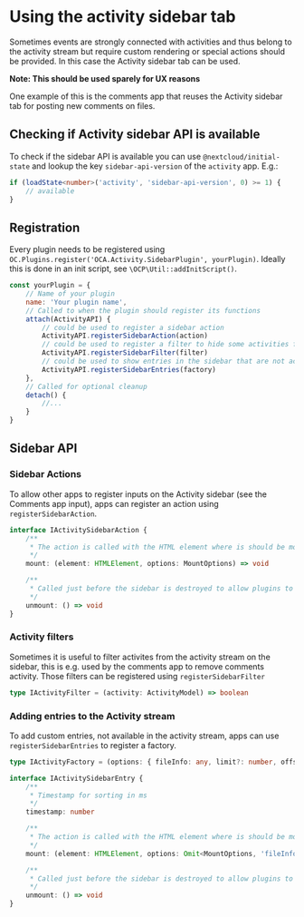 # Using the activity sidebar tab

Sometimes events are strongly connected with activities and thus belong to the activity stream but require custom rendering or special actions should be provided. In this case the Activity sidebar tab can be used.

**Note: This should be used sparely for UX reasons**

One example of this is the comments app that reuses the Activity sidebar tab for posting new comments on files.

## Checking if Activity sidebar API is available

To check if the sidebar API is available you can use `@nextcloud/initial-state` and lookup the key `sidebar-api-version` of the `activity` app.
E.g.:
```ts
if (loadState<number>('activity', 'sidebar-api-version', 0) >= 1) {
	// available
}
```

## Registration

Every plugin needs to be registered using `OC.Plugins.register('OCA.Activity.SidebarPlugin', yourPlugin)`.
Ideally this is done in an init script, see `\OCP\Util::addInitScript()`.


```js
const yourPlugin = {
	// Name of your plugin
	name: 'Your plugin name',
	// Called to when the plugin should register its functions
	attach(ActivityAPI) {
		// could be used to register a sidebar action
		ActivityAPI.registerSidebarAction(action)
		// could be used to register a filter to hide some activities from sidebar
		ActivityAPI.registerSidebarFilter(filter)
		// could be used to show entries in the sidebar that are not activites
		ActivityAPI.registerSidebarEntries(factory)
	},
	// Called for optional cleanup
	detach() {
		//...
	}
}
```

## Sidebar API
### Sidebar Actions
To allow other apps to register inputs on the Activity sidebar (see the Comments app input), apps can register an action using `registerSidebarAction`.

```ts
interface IActivitySidebarAction {
	/**
	 * The action is called with the HTML element where is should be mounted
	 */
	mount: (element: HTMLElement, options: MountOptions) => void

	/**
	 * Called just before the sidebar is destroyed to allow plugins to cleanup
	 */
	unmount: () => void
}
```

### Activity filters
Sometimes it is useful to filter activites from the activity stream on the sidebar, this is e.g. used by the comments app to remove comments activity.
Those filters can be registered using `registerSidebarFilter`

```ts
type IActivityFilter = (activity: ActivityModel) => boolean
```

### Adding entries to the Activity stream
To add custom entries, not available in the activity stream, apps can use `registerSidebarEntries` to register a factory.

```ts
type IActivityFactory = (options: { fileInfo: any, limit?: number, offset?: number }) => Promise<IActivitySidebarEntry[]>

interface IActivitySidebarEntry {
	/**
	 * Timestamp for sorting in ms
	 */
	timestamp: number

	/**
	 * The action is called with the HTML element where is should be mounted
	 */
	mount: (element: HTMLElement, options: Omit<MountOptions, 'fileInfo'>) => void

	/**
	 * Called just before the sidebar is destroyed to allow plugins to cleanup
	 */
	unmount: () => void
}
```

